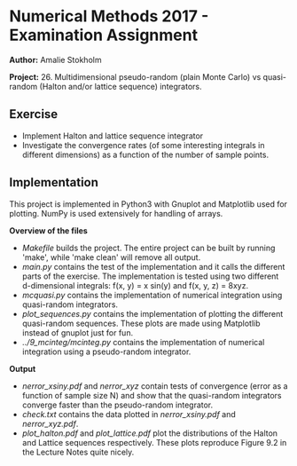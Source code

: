 Numerical Methods 2017 - Examination Assignment
===============================================

**Author:** Amalie Stokholm

**Project:** 26. Multidimensional pseudo-random (plain Monte Carlo) vs quasi-random (Halton and/or lattice sequence) integrators.


Exercise
---------

* Implement Halton and lattice sequence integrator
* Investigate the convergence rates (of some interesting integrals in different dimensions) as a function of the number of sample points.


Implementation
--------------

This project is implemented in Python3 with Gnuplot and Matplotlib used for plotting. NumPy is used extensively for handling of arrays.

**Overview of the files**
* *Makefile* builds the project. The entire project can be built by running 'make', while 'make clean' will remove all output.
* *main.py* contains the test of the implementation and it calls the different parts of the exercise. The implementation is tested using two different d-dimensional integrals: f(x, y) = x sin(y) and f(x, y, z) = 8xyz.
* *mcquasi.py* contains the implementation of numerical integration using quasi-random integrators.
* *plot_sequences.py* contains the implementation of plotting the different quasi-random sequences. These plots are made using Matplotlib instead of gnuplot just for fun.
* *../9_mcinteg/mcinteg.py* contains the implementation of numerical integration using a pseudo-random integrator.


**Output**
* *nerror_xsiny.pdf* and *nerror_xyz* contain tests of convergence (error as a function of sample size N) and show that the quasi-random integrators converge faster than the pseudo-random integrator. 
* *check.txt* contains the data plotted in *nerror_xsiny.pdf* and *nerror_xyz.pdf*.
* *plot_halton.pdf* and *plot_lattice.pdf* plot the distributions of the Halton and Lattice sequences respectively. These plots reproduce Figure 9.2 in the Lecture Notes quite nicely.
